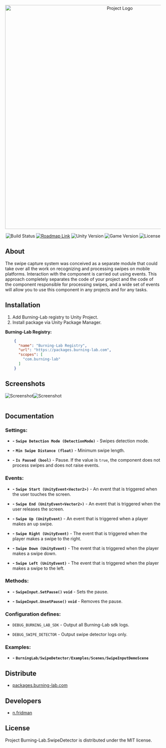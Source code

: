 <p align="center">
      <img src="https://i.ibb.co/WWFP44j/Git-Hub-Logo.png" alt="Project Logo" width="726">
</p>

<p align="center">
    <img src="https://build.burning-lab.com/app/rest/builds/buildType:id:UnityAssets_ComBurningLabSwipedetector_DevelopmentBuild/statusIcon.svg" alt="Build Status">
    <a href="https://burning-lab.youtrack.cloud/agiles/131-11/current"><img src="https://img.shields.io/badge/Roadmap-YouTrack-orange" alt="Roadmap Link"></a>
    <img src="https://img.shields.io/badge/Engine-2020.3-blueviolet" alt="Unity Version">
    <img src="https://img.shields.io/badge/Version-1.0.9--exp-blue" alt="Game Version">
    <img src="https://img.shields.io/badge/License-MIT-success" alt="License">
</p>

## About

The swipe capture system was conceived as a separate module that could take over all the work on recognizing and processing swipes on mobile platforms. Interaction with the component is carried out using events. This approach completely separates the code of your project and the code of the component responsible for processing swipes, and a wide set of events will allow you to use this component in any projects and for any tasks.

## Installation

1. Add Burning-Lab registry to Unity Project.
2. Install package via Unity Package Manager.

**Burning-Lab Registry:**
```json
    {
      "name": "Burning-Lab Registry",
      "url": "https://packages.burning-lab.com",
      "scopes": [
        "com.burning-lab"
      ]
    }
```

## Screenshots

<table>
    <tr>
            <img src="https://i.ibb.co/3shJFsJ/Screenshot-1.png" alt="Screenshot">
    </tr>
    <tr>
            <img src="https://i.ibb.co/DwpNfBk/Screenshot-2.png" alt="Screenshot">
    </tr>
</table>

## Documentation

### Settings:
- **-** **`Swipe Detection Mode (DetectionMode)`** - Swipes detection mode.

- **-** **`Min Swipe Distance (float)`** - Minimum swipe length.

- **-** **`Is Paused (bool)`** - Pause. If the value is `true`, the component does not process swipes and does not raise events.

### Events:
- **-** **`Swipe Start (UnityEvent<Vector2>)`** - An event that is triggered when the user touches the screen.

- **-** **`Swipe End (UnityEvent<Vector2>)`** - An event that is triggered when the user releases the screen.

- **-** **`Swipe Up (UnityEvent)`** - An event that is triggered when a player makes an up swipe.

- **-** **`Swipe Right (UnityEvent)`** - The event that is triggered when the player makes a swipe to the right.

- **-** **`Swipe Down (UnityEvent)`** - The event that is triggered when the player makes a swipe down.

- **-** **`Swipe Left (UnityEvent)`** - The event that is triggered when the player makes a swipe to the left.

### Methods:
- **-** **`SwipeInput.SetPause()`** **`void`** - Sets the pause.

- **-** **`SwipeInput.UnsetPause()`** **`void`** - Removes the pause.

### Configuration defines:

- `DEBUG_BURNING_LAB_SDK` - Output all Burning-Lab sdk logs.

- `DEBUG_SWIPE_DETECTOR` - Output swipe detector logs only.

### Examples:
- **-** **`BurningLab/SwipeDetector/Examples/Scenes/SwipeInputDemoScene`**

## Distribute

- [packages.burning-lab.com](https://packages.burning-lab.com/-/web/detail/com.burning-lab.swipedetector)

## Developers

- [n.fridman](https://github.com/n-fridman)

## License

Project Burning-Lab.SwipeDetector is distributed under the MIT license.
